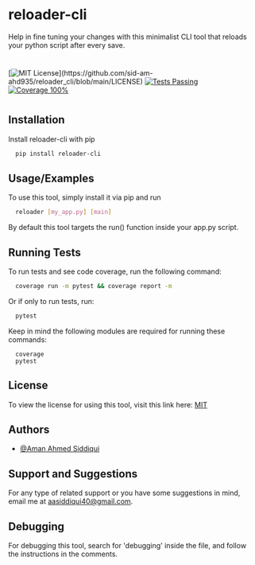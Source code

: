 
# reloader-cli

Help in fine tuning your changes with this minimalist CLI tool that reloads your python script after every save.



#
[![MIT License](https://img.shields.io/apm/l/atomic-design-ui.svg?)](https://github.com/sid-am-ahd935/reloader_cli/blob/main/LICENSE)
[![Tests Passing](https://img.shields.io/badge/tests-passing-green)](https://github.com/sid-am-ahd935/reloader_cli/tree/main/tests)
[![Coverage 100%](https://img.shields.io/badge/coverage-98%25-green)](https://github.com/sid-am-ahd935/reloader_cli/blob/main/coverage.json)
#
## Installation

Install reloader-cli with pip

```bash
  pip install reloader-cli
```
    
## Usage/Examples

To use this tool, simply install it via pip and run
```bash
  reloader [my_app.py] [main]
```
By default this tool targets the run() function inside your app.py script.
## Running Tests

To run tests and see code coverage, run the following command:

```bash
  coverage run -m pytest && coverage report -m
```
Or if only to run tests, run:
```bash
  pytest
```

Keep in mind the following modules are required for running these commands:
```
  coverage
  pytest
```

## License

To view the license for using this tool, visit this link here: [MIT](https://github.com/sid-am-ahd935/reloader_cli/blob/main/LICENSE)


## Authors

- [@Aman Ahmed Siddiqui](https://www.github.com/sid-am-ahd935)


## Support and Suggestions

For any type of related support or you have some suggestions in mind, email me at aasiddiqui40@gmail.com.

## Debugging

For debugging this tool, search for 'debugging' inside the file, and follow the instructions in the comments.
